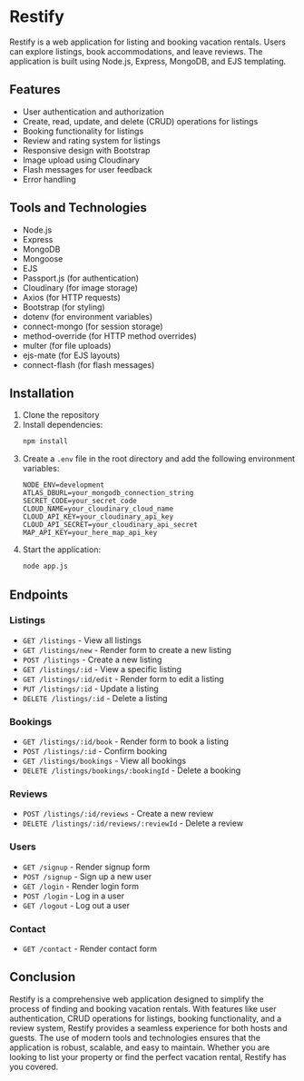 # Restify

Restify is a web application for listing and booking vacation rentals. Users can explore listings, book accommodations, and leave reviews. The application is built using Node.js, Express, MongoDB, and EJS templating.

## Features

- User authentication and authorization
- Create, read, update, and delete (CRUD) operations for listings
- Booking functionality for listings
- Review and rating system for listings
- Responsive design with Bootstrap
- Image upload using Cloudinary
- Flash messages for user feedback
- Error handling

## Tools and Technologies

- Node.js
- Express
- MongoDB
- Mongoose
- EJS
- Passport.js (for authentication)
- Cloudinary (for image storage)
- Axios (for HTTP requests)
- Bootstrap (for styling)
- dotenv (for environment variables)
- connect-mongo (for session storage)
- method-override (for HTTP method overrides)
- multer (for file uploads)
- ejs-mate (for EJS layouts)
- connect-flash (for flash messages)

## Installation

1. Clone the repository
2. Install dependencies:
    ```sh
    npm install
    ```
3. Create a `.env` file in the root directory and add the following environment variables:
    ```env
    NODE_ENV=development
    ATLAS_DBURL=your_mongodb_connection_string
    SECRET_CODE=your_secret_code
    CLOUD_NAME=your_cloudinary_cloud_name
    CLOUD_API_KEY=your_cloudinary_api_key
    CLOUD_API_SECRET=your_cloudinary_api_secret
    MAP_API_KEY=your_here_map_api_key
    ```
4. Start the application:
    ```sh
    node app.js
    ```

## Endpoints

### Listings

- `GET /listings` - View all listings
- `GET /listings/new` - Render form to create a new listing
- `POST /listings` - Create a new listing
- `GET /listings/:id` - View a specific listing
- `GET /listings/:id/edit` - Render form to edit a listing
- `PUT /listings/:id` - Update a listing
- `DELETE /listings/:id` - Delete a listing

### Bookings

- `GET /listings/:id/book` - Render form to book a listing
- `POST /listings/:id` - Confirm booking
- `GET /listings/bookings` - View all bookings
- `DELETE /listings/bookings/:bookingId` - Delete a booking

### Reviews

- `POST /listings/:id/reviews` - Create a new review
- `DELETE /listings/:id/reviews/:reviewId` - Delete a review

### Users

- `GET /signup` - Render signup form
- `POST /signup` - Sign up a new user
- `GET /login` - Render login form
- `POST /login` - Log in a user
- `GET /logout` - Log out a user

### Contact

- `GET /contact` - Render contact form

## Conclusion

Restify is a comprehensive web application designed to simplify the process of finding and booking vacation rentals. With features like user authentication, CRUD operations for listings, booking functionality, and a review system, Restify provides a seamless experience for both hosts and guests. The use of modern tools and technologies ensures that the application is robust, scalable, and easy to maintain. Whether you are looking to list your property or find the perfect vacation rental, Restify has you covered.